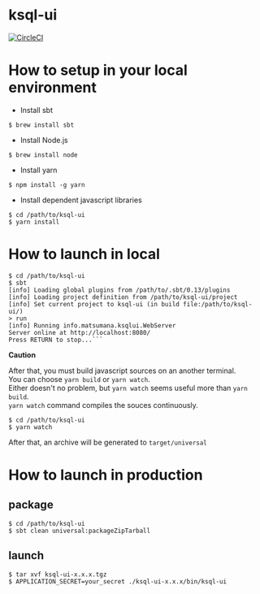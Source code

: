 # ksql-ui

[![CircleCI](https://circleci.com/gh/matsumana/ksql-ui.svg?style=shield)](https://circleci.com/gh/matsumana/ksql-ui)

# How to setup in your local environment

- Install sbt

```
$ brew install sbt
```

- Install Node.js

```
$ brew install node
```

- Install yarn

```
$ npm install -g yarn
```

- Install dependent javascript libraries

```
$ cd /path/to/ksql-ui
$ yarn install
```

# How to launch in local

```
$ cd /path/to/ksql-ui
$ sbt
[info] Loading global plugins from /path/to/.sbt/0.13/plugins
[info] Loading project definition from /path/to/ksql-ui/project
[info] Set current project to ksql-ui (in build file:/path/to/ksql-ui/)
> run
[info] Running info.matsumana.ksqlui.WebServer
Server online at http://localhost:8080/
Press RETURN to stop...```
```

__Caution__

After that, you must build javascript sources on an another terminal.  
You can choose `yarn build` or `yarn watch`.  
Either doesn't no problem, but `yarn watch` seems useful more than `yarn build`.  
`yarn watch` command compiles the souces continuously.

```
$ cd /path/to/ksql-ui
$ yarn watch
```

After that, an archive will be generated to `target/universal`

# How to launch in production

## package

```
$ cd /path/to/ksql-ui
$ sbt clean universal:packageZipTarball
```

## launch

```
$ tar xvf ksql-ui-x.x.x.tgz
$ APPLICATION_SECRET=your_secret ./ksql-ui-x.x.x/bin/ksql-ui
```
